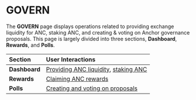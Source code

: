 # GOVERN

The **GOVERN** page displays operations related to providing exchange liquidity for ANC, staking ANC, and creating & voting on Anchor governance proposals. This page is largely divided into three sections, **Dashboard**, **Rewards**, and **Polls**.

| Section | User Interactions |
| :--- | :--- |
| **Dashboard** | [Providing ANC liquidity](anc-ust-lp.md), [staking ANC](claim-anc-rewards.md) |
| **Rewards** | [Claiming ANC rewards](claiming-anc-rewards.md) |
| **Polls** | [Creating and voting on proposals](governance-proposals.md) |



